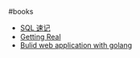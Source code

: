 #books 

* [SQL 速记](sql)
* [Getting Real](getting-real)
* [Bulid web application with golang](go-web-bulid)
